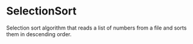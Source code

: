 # SelectionSort
Selection sort algorithm that reads a list of numbers from a file and sorts them in descending order.
